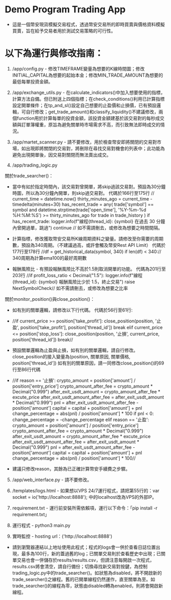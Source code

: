 # Demo Program Trading App
- 這是一個幣安現貨模擬交易程式，透過幣安交易所的即時買賣與價格資料模擬買賣，旨在給予交易者用於測試交易策略的可行性。

# 以下為運行與修改指南：

1. /app/config.py - 修改TIMEFRAME變量為想要的K線時間圖；修改INITIAL_CAPITAL為想要的起始本金；修改MIN_TRADE_AMOUNT為想要的最低每單投資金額。

2. /app/exchange_utils.py - 在calculate_indicators()中加入想要使用的指標，計算方法自備。但已附送上四個指標；在check_conditions()利用已計算指標設定開單條件；在tp_and_sl()設定自己想要的止盈價和止損價，已有預設邏輯，可自行修改；get_trade_amount()和classify_liquidity()不建議修改，兩個function用於計算每單的投資金額，該投資金額建基於該交易對的每秒成交額與訂單簿權重，原旨為避免關單時市場需求不高，而引致無法即時成交的情況。

3. /app/martet_scanner.py - 請不要修改，用於檢查幣安即將關閉的交易對市場，如出現即將關閉的交易對，將刪除在尋找交易對機會的列表中；此功能為避免出現開單後，因交易對關閉而無法賣出成交。

4. /app/trading_logic.py

關於trade_searcher()：
- 當中有如於指定時間內，該交易對曾開單，將skip過該交易對。預設為30分鐘時圖，所以為30分鐘內開單，則skip過交易對。
代碼於166行至175行
// current_time = datetime.now()
thirty_minutes_ago = current_time - timedelta(minutes=30)
has_recent_trade = any(
    trade['symbol'] == symbol and 
    datetime.strptime(trade['open_time'], '%Y-%m-%d %H:%M:%S') >= thirty_minutes_ago
    for trade in trade_history
)
if has_recent_trade:
    logger.info(f"線程{thread_id}: {symbol} 在過去 30 分鐘內曾開過單，跳過")
    continue //
如不需請刪去，或修改為想要之時間間隔。

- 計算指標，修改獲取幣安交易所K線周期資料之變量。請修改至你需要的周期數，預設為340周期。（不建議過高，或許會觸及幣安Rest API Limit）
代碼於177行至178行
//df = get_historical_data(symbol, 340)
if len(df) < 340://
340周期為計算ema100的最好周期數

- 報酬風險比 - 有預設報酬風險比不高於1.5則取消開單的功能。
代碼為201行至203行
//if profit_loss_ratio < Decimal("1.5"):
logger.info(f"線程{thread_id}: {symbol} 報酬風險比少於 1.5，終止交易")
raise NextSymbolCheck//
如不需請刪去，或修改為想要之比率

關於monitor_position()與close_position()：
- 如有別的關單邏輯，請修改以下行代碼。
代碼於56行至61行:

- //if current_price >= position['take_profit']:
close_position(position, '止盈', position['take_profit'], position['thread_id'])
break
elif current_price <= position['stop_loss']:
close_position(position, '止損', current_price, position['thread_id'])
break//

- 預設關單邏輯為止盈與止損，如有別的關單邏輯，請自行修改。
close_position的接入變量為(position, 關單原因, 關單價格, position['thread_id'])
如有別的關單原因，請一同修改close_position()的69行至86行代碼

- //if reason == '止損':
crypto_amount = position['amount'] / position['entry_price']
crypto_amount_after_fee = crypto_amount * Decimal("0.999")
after_exit_usdt_amount = crypto_amount_after_fee * excute_price
after_exit_usdt_amount_after_fee = after_exit_usdt_amount * Decimal("0.999")
pnl = after_exit_usdt_amount_after_fee - position['amount']
capital = capital + position['amount'] + pnl
change_percentage = abs(pnl) / position['amount'] * 100
if pnl < 0:
change_percentage = -change_percentage
elif reason == '止盈':
crypto_amount = position['amount'] / position['entry_price']
crypto_amount_after_fee = crypto_amount * Decimal("0.999")
after_exit_usdt_amount = crypto_amount_after_fee * excute_price
after_exit_usdt_amount_after_fee = after_exit_usdt_amount * Decimal("0.999")
pnl = after_exit_usdt_amount_after_fee - position['amount']
capital = capital + position['amount'] + pnl
change_percentage = abs(pnl) / position['amount'] * 100//

- 建議只修改reason，其餘為已正確計算幣安手續費之步驟。

5. /app/web_interface.py - 請不要修改。

6. /templates/logs.html - 如果想以VPS 24/7運行程式，請把第55行的：var socket = io('http://localhost:8888'); 中的localhost改為VPS的外部IP。

7. requirement.txt - 運行前安裝所需依賴項，運行以下命令：「pip install -r requirement.txt」

8. 運行程式 - python3 main.py

9. 實時監控 - hosting url：('http://localhost:8888')
- 請到瀏覽器連結以上地址使用此程式；程式的logs會一併於查看日誌位置出現，最多為100行，新的蓋過舊的log；已關單交易則於查看歷史中出現；已關單交易也會一併儲存於results/results.csv，但請注意每開啟一次程式，results.csv將會清空，請自行備份；切換尋找新交易對按鍵，為控制trading_logic.py中的trade_searcher()。如狀態為disabled，將不開啟新的trade_searcher()之線程。舊的已開單線程仍然運作，直至關單為至。如trade_searcher()的線程為零，狀態由disabled轉為enabled，則將會開啟新線程。
